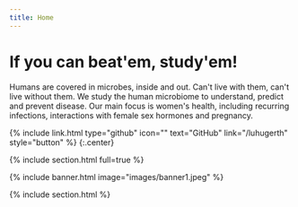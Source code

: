 ```yaml
---
title: Home
---
```


# If you can beat'em, study'em!

Humans are covered in microbes, inside and out. Can't live with them, can't live without them. We study the human microbiome to understand, predict and prevent disease. Our main focus is women's health, including recurring infections, interactions with female sex hormones and pregnancy.

{%
  include link.html
  type="github"
  icon=""
  text="GitHub"
  link="/luhugerth"
  style="button"
%}
{:.center}

{% include section.html full=true %}

{% include banner.html image="images/banner1.jpeg" %}

{% include section.html %}
